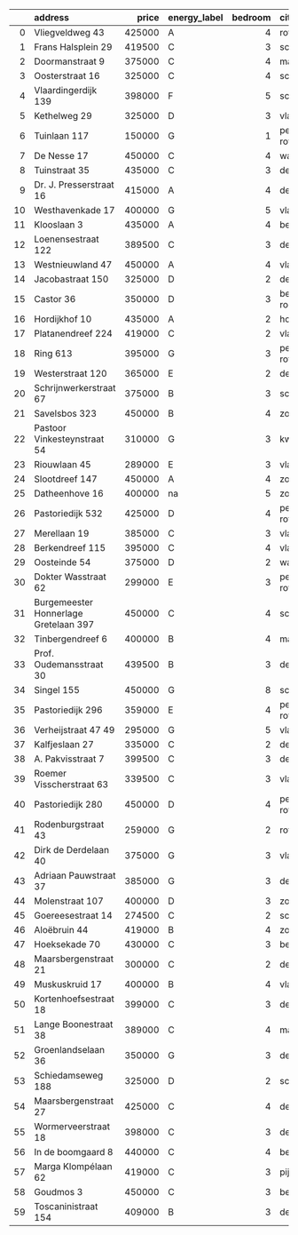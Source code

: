 |    | address                               |   price | energy_label   |   bedroom | city                |   house_age |   house_id |
|---:|:--------------------------------------|--------:|:---------------|----------:|:--------------------|------------:|-----------:|
|  0 | Vliegveldweg 43                       |  425000 | A              |         4 | rotterdam           |          65 |   43473799 |
|  1 | Frans Halsplein 29                    |  419500 | C              |         3 | schiedam            |          93 |   43419624 |
|  2 | Doormanstraat 9                       |  375000 | C              |         4 | maasdijk            |          52 |   43432963 |
|  3 | Oosterstraat 16                       |  325000 | C              |         4 | schiedam            |         140 |   43434957 |
|  4 | Vlaardingerdijk 139                   |  398000 | F              |         5 | schiedam            |          95 |   43418579 |
|  5 | Kethelweg 29                          |  325000 | D              |         3 | vlaardingen         |          91 |   43452830 |
|  6 | Tuinlaan 117                          |  150000 | G              |         1 | pernis-rotterdam    |         124 |   43431646 |
|  7 | De Nesse 17                           |  450000 | C              |         4 | wateringen          |          56 |   43430692 |
|  8 | Tuinstraat 35                         |  435000 | C              |         3 | delft               |         112 |   43431911 |
|  9 | Dr. J. Presserstraat 16               |  415000 | A              |         4 | den-haag            |          42 |   43417458 |
| 10 | Westhavenkade 17                      |  400000 | G              |         5 | vlaardingen         |         124 |   42196845 |
| 11 | Klooslaan 3                           |  435000 | A              |         4 | bergschenhoek       |          22 |   43432191 |
| 12 | Loenensestraat 122                    |  389500 | C              |         3 | den-haag            |         118 |   42324079 |
| 13 | Westnieuwland 47                      |  450000 | A              |         4 | vlaardingen         |          25 |   42321236 |
| 14 | Jacobastraat 150                      |  325000 | D              |         2 | den-haag            |         142 |   43433635 |
| 15 | Castor 36                             |  350000 | D              |         3 | berkel-en-rodenrijs |          51 |   43426840 |
| 16 | Hordijkhof 10                         |  435000 | A              |         2 | honselersdijk       |          23 |   43403708 |
| 17 | Platanendreef 224                     |  419000 | C              |         2 | vlaardingen         |          38 |   43418824 |
| 18 | Ring 613                              |  395000 | G              |         3 | pernis-rotterdam    |          97 |   43496243 |
| 19 | Westerstraat 120                      |  365000 | E              |         2 | delft               |         138 |   43426254 |
| 20 | Schrijnwerkerstraat 67                |  375000 | B              |         3 | schiedam            |          39 |   43424895 |
| 21 | Savelsbos 323                         |  450000 | B              |         4 | zoetermeer          |          50 |   43436183 |
| 22 | Pastoor Vinkesteynstraat 54           |  310000 | G              |         3 | kwintsheul          |          86 |   43459042 |
| 23 | Riouwlaan 45                          |  289000 | E              |         3 | vlaardingen         |          73 |   43436337 |
| 24 | Slootdreef 147                        |  450000 | A              |         4 | zoetermeer          |          46 |   43434643 |
| 25 | Datheenhove 16                        |  400000 | na             |         5 | zoetermeer          |          48 |   43402220 |
| 26 | Pastoriedijk 532                      |  425000 | D              |         4 | pernis-rotterdam    |        2024 |   43405993 |
| 27 | Merellaan 19                          |  385000 | C              |         3 | vlaardingen         |          88 |   43492016 |
| 28 | Berkendreef 115                       |  395000 | C              |         4 | vlaardingen         |          49 |   43429290 |
| 29 | Oosteinde 54                          |  375000 | D              |         2 | wateringen          |         191 |   43421230 |
| 30 | Dokter Wasstraat 62                   |  299000 | E              |         3 | pernis-rotterdam    |          64 |   43430460 |
| 31 | Burgemeester Honnerlage Gretelaan 397 |  450000 | C              |         4 | schiedam            |          35 |   43481836 |
| 32 | Tinbergendreef 6                      |  400000 | B              |         4 | maassluis           |          47 |   43438922 |
| 33 | Prof. Oudemansstraat 30               |  439500 | B              |         3 | delft               |          72 |   43434587 |
| 34 | Singel 155                            |  450000 | G              |         8 | schiedam            |         138 |   43411413 |
| 35 | Pastoriedijk 296                      |  359000 | E              |         4 | pernis-rotterdam    |          88 |   43423293 |
| 36 | Verheijstraat 47 49                   |  295000 | G              |         5 | vlaardingen         |          87 |   43424872 |
| 37 | Kalfjeslaan 27                        |  335000 | C              |         2 | delft               |          45 |   43428575 |
| 38 | A. Pakvisstraat 7                     |  399500 | C              |         3 | den-haag            |          42 |   43496246 |
| 39 | Roemer Visscherstraat 63              |  339500 | C              |         3 | vlaardingen         |          63 |   43439364 |
| 40 | Pastoriedijk 280                      |  450000 | D              |         4 | pernis-rotterdam    |         124 |   42316553 |
| 41 | Rodenburgstraat 43                    |  259000 | G              |         2 | rotterdam           |          96 |   43437968 |
| 42 | Dirk de Derdelaan 40                  |  375000 | G              |         3 | vlaardingen         |          65 |   43406419 |
| 43 | Adriaan Pauwstraat 37                 |  385000 | G              |         3 | delft               |          96 |   43494940 |
| 44 | Molenstraat 107                       |  400000 | D              |         3 | zoetermeer          |          89 |   43431319 |
| 45 | Goereesestraat 14                     |  274500 | C              |         2 | schiedam            |         115 |   43428960 |
| 46 | Aloëbruin 44                          |  419000 | B              |         4 | zoetermeer          |          34 |   43401627 |
| 47 | Hoeksekade 70                         |  430000 | C              |         3 | bergschenhoek       |          92 |   43431956 |
| 48 | Maarsbergenstraat 21                  |  300000 | C              |         2 | den-haag            |          75 |   43437640 |
| 49 | Muskuskruid 17                        |  400000 | B              |         4 | vlaardingen         |          39 |   43434571 |
| 50 | Kortenhoefsestraat 18                 |  399000 | C              |         3 | den-haag            |          97 |   43418862 |
| 51 | Lange Boonestraat 38                  |  389000 | C              |         4 | maassluis           |          39 |   43413228 |
| 52 | Groenlandselaan 36                    |  350000 | G              |         3 | delft               |         119 |   43425656 |
| 53 | Schiedamseweg 188                     |  325000 | D              |         2 | schiedam            |         101 |   43411560 |
| 54 | Maarsbergenstraat 27                  |  425000 | C              |         4 | den-haag            |          75 |   43497367 |
| 55 | Wormerveerstraat 18                   |  398000 | C              |         3 | den-haag            |          74 |   43465786 |
| 56 | In de boomgaard 8                     |  440000 | C              |         4 | bergschenhoek       |          56 |   43497516 |
| 57 | Marga Klompélaan 62                   |  419000 | C              |         3 | pijnacker           |          33 |   43433724 |
| 58 | Goudmos 3                             |  450000 | C              |         3 | bergschenhoek       |          34 |   43413634 |
| 59 | Toscaninistraat 154                   |  409000 | B              |         3 | den-haag            |          44 |   43434144 |